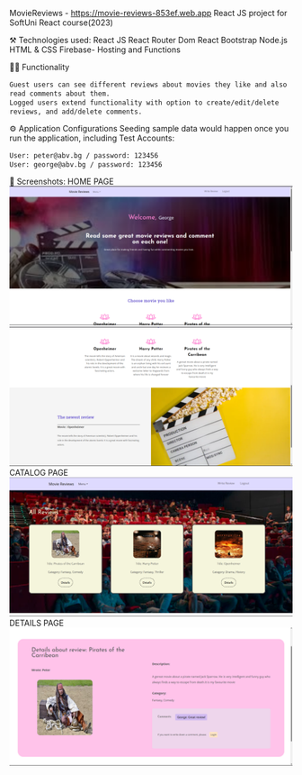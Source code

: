 MovieReviews - https://movie-reviews-853ef.web.app
React JS project for SoftUni React course(2023)

⚒️ Technologies used:
    React JS
    React Router Dom
    React Bootstrap 
    Node.js
    HTML & CSS
    Firebase- Hosting and Functions

🧑‍💻 Functionality

    Guest users can see different reviews about movies they like and also read comments about them.
    Logged users extend functionality with option to create/edit/delete reviews, and add/delete comments.


⚙️ Application Configurations
 Seeding sample data would happen once you run the application, including Test Accounts:

    User: peter@abv.bg / password: 123456
    User: george@abv.bg / password: 123456

👀 Screenshots: 
HOME PAGE
![](images/home.png)
![](images/home1.png)
CATALOG PAGE
![](images/catalog.png)
DETAILS PAGE
![](images/details.png)
